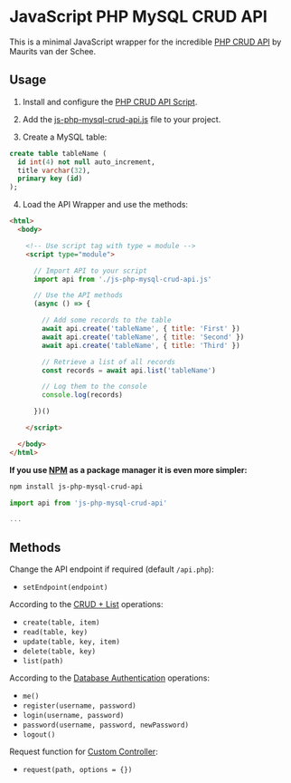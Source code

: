 # JavaScript PHP MySQL CRUD API

This is a minimal JavaScript wrapper for the incredible [PHP CRUD API](https://github.com/mevdschee/php-crud-api) by Maurits van der Schee.

## Usage

1. Install and configure the [PHP CRUD API Script](https://github.com/mevdschee/php-crud-api#installation).

2. Add the [js-php-mysql-crud-api.js](./js-php-mysql-crud-api.js) file to your project.

3. Create a MySQL table:

  ```sql
  create table tableName (
    id int(4) not null auto_increment,
    title varchar(32),
    primary key (id)
  );
  ```

4. Load the API Wrapper and use the methods:

  ```html
  <html>
    <body>
  
      <!-- Use script tag with type = module -->
      <script type="module">
  
        // Import API to your script
        import api from './js-php-mysql-crud-api.js'    
  
        // Use the API methods
        (async () => {
  
          // Add some records to the table
          await api.create('tableName', { title: 'First' })
          await api.create('tableName', { title: 'Second' })        
          await api.create('tableName', { title: 'Third' })
  
          // Retrieve a list of all records
          const records = await api.list('tableName')
  
          // Log them to the console
          console.log(records)
  
        })()
  
      </script>
  
    </body>
  </html>
  ```

**If you use [NPM](https://www.npmjs.com/package/js-php-mysql-crud-api) as a package manager it is even more simpler:**

```bash
npm install js-php-mysql-crud-api
```

```js
import api from 'js-php-mysql-crud-api'

...
```

## Methods

Change the API endpoint if required (default `/api.php`):

- `setEndpoint(endpoint)`

According to the [CRUD + List](https://github.com/mevdschee/php-crud-api#crud--list) operations:

- `create(table, item)`        
- `read(table, key)`
- `update(table, key, item)`
- `delete(table, key)`
- `list(path)`

According to the [Database Authentication](https://github.com/mevdschee/php-crud-api#database-authentication) operations:

- `me()`
- `register(username, password)`   
- `login(username, password)`
- `password(username, password, newPassword)`
- `logout()`

Request function for [Custom Controller](https://github.com/mevdschee/php-crud-api#custom-controller):

- `request(path, options = {})`

